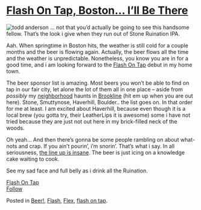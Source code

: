# [Flash On Tap, Boston… I’ll Be There](http://custardbelly.com/blog/2009/04/08/flash-on-tap-boston-ill-be-there/)

![todd anderson](http://www.custardbelly.com/blog/images/me_sad.jpg) … not that you’d actually be going to see this handsome fellow. That’s the look i give when they run out of Stone Ruination IPA.

Aah. When springtime in Boston hits, the weather is still cold for a couple months and the beer is flowing again. Actually, the beer flows all the time and the weather is unpredictable. Nonetheless, you know you are in for a good time, and i am looking forward to the [Flash On Tap](http://flashontap.com/fot/index.html) debut in my home town.

The beer sponsor list is amazing. Most beers you won’t be able to find on tap in our fair city, let alone the lot of them all in one place – aside from *possibly* my [neighborhood](http://beeradvocate.com/beer/profile/2247/?view=beerfly) haunts in [Brookline](http://maps.google.com/maps?q=brookline+ma&oe=utf-8&rls=org.mozilla:en-US:official&client=firefox-a&um=1&ie=UTF-8&split=0&gl=us&ei=Vj_dSZPfHePulQfx46D0DQ&sa=X&oi=geocode_result&ct=title&resnum=1) (hit em up when you are out here). Stone, Smuttynose, Haverhill, Boulder.. the list goes on. In that order for me at least. I am excited about Haverhill, because even though it is a local brew (you gotta try, their LeatherLips it is awesome) some i have not tried because they are just not out here in my brick-filled neck of the woods. 

Oh yeah… And then there’s gonna be some people rambling on about what-nots and crap. If you ain’t pourin’, i’m snorin’. That’s what i say. In all seriousness, [the line up is insane](http://flashontap.com/fot/index.html#/speakers/). The beer is just icing on a knowledge cake waiting to cook.

See my sad face and full belly as i drink all the Ruination.

[Flash On Tap](http://flashontap.com/fot/index.html)  
[Follow](http://twitter.com/flashontap)

Posted in [Beer!](http://custardbelly.com/blog/category/beer/), [Flash](http://custardbelly.com/blog/category/flash/), [Flex](http://custardbelly.com/blog/category/flex/), [flash on tap](http://custardbelly.com/blog/category/flash-on-tap/).
